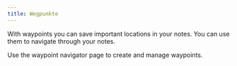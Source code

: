 ```yaml
---
title: Wegpunkte
---
```


With waypoints you can save important locations in your notes. You can use them to navigate through your notes.

Use the waypoint navigator page to create and manage waypoints.
